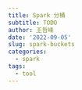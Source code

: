 ```yaml
---
title: Spark 分桶
subtitle: TODO
author: 王哲峰
date: '2022-09-05'
slug: spark-buckets
categories:
  - spark
tags:
  - tool
---
```


